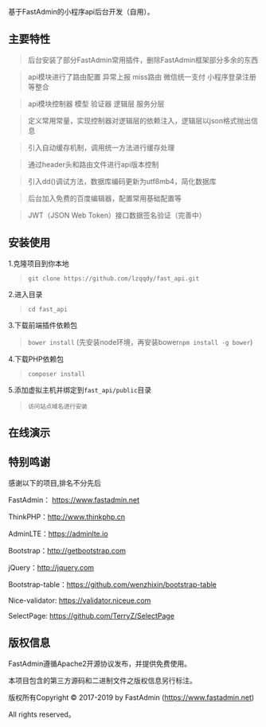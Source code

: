 基于FastAdmin的小程序api后台开发（自用）。


## **主要特性**

> 后台安装了部分FastAdmin常用插件，删除FastAdmin框架部分多余的东西

> api模块进行了路由配置 异常上报 miss路由 微信统一支付 小程序登录注册等整合

> api模块控制器 模型 验证器 逻辑层 服务分层

> 定义常用常量，实现控制器对逻辑层的依赖注入，逻辑层以json格式抛出信息

> 引入自动缓存机制，调用统一方法进行缓存处理

> 通过header头和路由文件进行api版本控制

> 引入dd()调试方法，数据库编码更新为utf8mb4，简化数据库

> 后台加入免费的百度编辑器，配置常用基础配置等

> JWT（JSON Web Token）接口数据签名验证（完善中）

## **安装使用**
1.克隆项目到你本地
>`git clone https://github.com/lzqqdy/fast_api.git`

2.进入目录
>`cd fast_api`

3.下载前端插件依赖包
>`bower install` (先安装node环境，再安装bower`npm install -g bower`)

4.下载PHP依赖包
>`composer install`

5.添加虚拟主机并绑定到`fast_api/public`目录

>`访问站点域名进行安装`

## **在线演示**

## **特别鸣谢**

感谢以下的项目,排名不分先后

FastAdmin： https://www.fastadmin.net

ThinkPHP：http://www.thinkphp.cn

AdminLTE：https://adminlte.io

Bootstrap：http://getbootstrap.com

jQuery：http://jquery.com

Bootstrap-table：https://github.com/wenzhixin/bootstrap-table

Nice-validator: https://validator.niceue.com

SelectPage: https://github.com/TerryZ/SelectPage


## **版权信息**

FastAdmin遵循Apache2开源协议发布，并提供免费使用。

本项目包含的第三方源码和二进制文件之版权信息另行标注。

版权所有Copyright © 2017-2019 by FastAdmin (https://www.fastadmin.net)

All rights reserved。